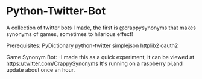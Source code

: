 # Python-Twitter-Bot
A collection of twitter bots I made, the first is @crappysynonyms that makes synonyms of games, sometimes to hilarious effect!

Prerequisites:
  PyDictionary
  python-twitter
  simplejson
  httplib2
  oauth2

Game Synonym Bot:
-I made this as a quick experiment, it can be viewed at 
https://twitter.com/CrappySynonyms
It's running on a raspberry pi,and update about once an hour.
